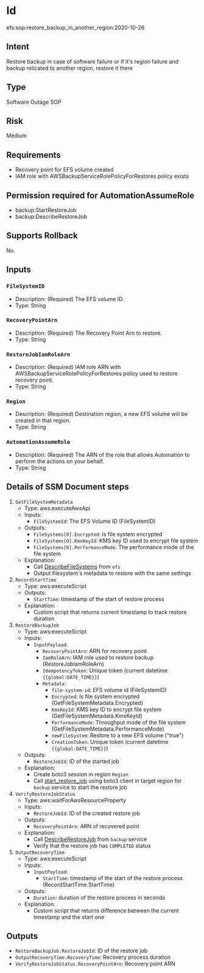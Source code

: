 # Id

efs:sop:restore_backup_in_another_region:2020-10-26

## Intent

Restore backup in case of software failure or if it's region failure and backup relicated to another region, restore it
there

## Type

Software Outage SOP

## Risk

Medium

## Requirements

* Recovery point for EFS volume created
* IAM role with AWSBackupServiceRolePolicyForRestores policy exists

## Permission required for AutomationAssumeRole

* backup:StartRestoreJob
* backup:DescribeRestoreJob

## Supports Rollback

No.

## Inputs

### `FileSystemID`

* Description: (Required) The EFS volume ID.
* Type: String

### `RecoveryPointArn`

* Description: (Required) The Recovery Point Arn to restore.
* Type: String

### `RestoreJobIamRoleArn`

* Description: (Required) IAM role ARN with AWSBackupServiceRolePolicyForRestores policy used to restore recovery point.
* Type: String

### `Region`

* Description: (Required) Destination region, a new EFS volume will be created in that region.
* Type: String

### `AutomationAssumeRole`

* Description: (Required) The ARN of the role that allows Automation to perform the actions on your behalf.
* Type: String

## Details of SSM Document steps

1. `GetFileSystemMetadata`
    * Type: aws:executeAwsApi
    * Inputs:
        * `FileSystemId`: The EFS Volume ID (FileSystemID)
    * Outputs:
        * `FileSystems[0].Encrypted`: Is file system encrypted
        * `FileSystems[0].KmsKeyId`: KMS key ID used to encrypt file system
        * `FileSystems[0].PerformanceMode`: The performance mode of the file system
    * Explanation:
        * Call [DescribeFileSystems](https://docs.aws.amazon.com/efs/latest/ug/API_DescribeFileSystems.html) from `efs`
        * Output filesystem's metadata to restore with the same settings
1. `RecordStartTime`
    * Type: aws:executeScript
    * Outputs:
        * `StartTime`: timestamp of the start of restore process
    * Explanation:
        * Custom script that returns current timestamp to track restore duration
1. `RestoreBackupJob`
    * Type: aws:executeScript
    * Inputs:
        * `InputPayload`:
           * `RecoveryPointArn`: ARN for recovery point
           * `IamRoleArn`: IAM role used to restore backup (RestoreJobIamRoleArn)
           * `IdempotencyToken`: Unique token (current datetime `{{global:DATE_TIME}}`)
           * `Metadata`:
               * `file-system-id`: EFS volume id (FileSystemID)
               * `Encrypted`: Is file system encrypted (GetFileSystemMetadata.Encrypted)
               * `KmsKeyId`: KMS key ID to encrypt file system (GetFileSystemMetadata.KmsKeyId)
               * `PerformanceMode`: Throughput mode of the file system (GetFileSystemMetadata.PerformanceMode)
               * `newFileSystem`: Restore to a new EFS volume ("true")
               * `CreationToken`: Unique token (current datetime `{{global:DATE_TIME}}`)
    * Outputs:
        * `RestoreJobId`: ID of the started job
    * Explanation:
        * Create boto3 session in region `Region`
        * Call [start_restore_job](https://boto3.amazonaws.com/v1/documentation/api/latest/reference/services/backup.html#Backup.Client.start_restore_job)
          using boto3 client in target region for `backup` service to start the restore job
1. `VerifyRestoreJobStatus`
    * Type: aws:waitForAwsResourceProperty
    * Inputs:
        * `RestoreJobId`: ID of the created restore job
    * Outputs:
        * `RecoveryPointArn`: ARN of recovered point
    * Explanation:
        * Call [DescribeRestoreJob](https://docs.aws.amazon.com/aws-backup/latest/devguide/API_DescribeRestoreJob.html)
          from `backup` service
        * Verify that the restore job has `COMPLETED` status
1. `OutputRecoveryTime`
    * Type: aws:executeScript
    * Inputs:
        * `InputPayload`:
            * `StartTime`: timestamp of the start of the restore process (RecordStartTime.StartTime)
    * Outputs:
        * `Duration`: duration of the restore process in seconds
    * Explanation:
        * Custom script that returns difference between the current timestamp and the start one

## Outputs

* `RestoreBackupJob.RestoreJobId`: ID of the restore job
* `OutputRecoveryTime.RecoveryTime`: Recovery process duration
* `VerifyRestoreJobStatus.RecoveryPointArn`: Recovery point ARN


 

